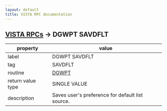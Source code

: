 ```yaml
---
layout: default
title: VISTA RPC documentation
---
```




## [VISTA RPCs](TableOfContent.md) &#8594; DGWPT SAVDFLT 

 property | value 
--- | --- 
 label | DGWPT SAVDFLT
 tag | SAVDFLT
 routine | [DGWPT](http://code.osehra.org/dox/Routine_DGWPT_source.html)
 return value type | SINGLE VALUE
 description | Saves user's preference for default list source.